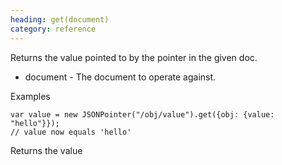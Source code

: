 ```yaml
--- 
heading: get(document)
category: reference
---
```


Returns the value pointed to by the pointer in the given doc.

* document - The document to operate against.

Examples

    var value = new JSONPointer("/obj/value").get({obj: {value: "hello"}});
    // value now equals 'hello'

Returns the value

